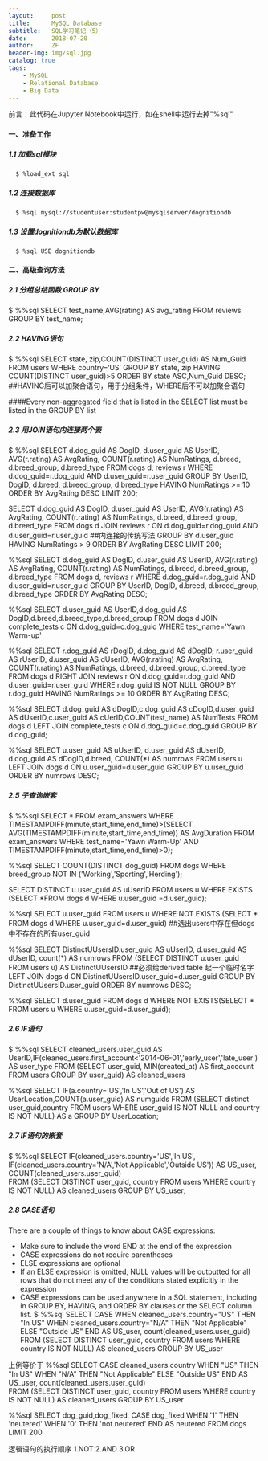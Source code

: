 ```yaml
---
layout:     post
title:      MySQL Database
subtitle:   SQL学习笔记（5）
date:       2018-07-20
author:     ZF
header-img: img/sql.jpg
catalog: true
tags:
    - MySQL
    - Relational Database
    - Big Data
--- 
```


前言：此代码在Jupyter Notebook中运行，如在shell中运行去掉"%sql"

#### 一、准备工作

##### 1.1 加载sql模块

      $ %load_ext sql

##### 1.2 连接数据库

      $ %sql mysql://studentuser:studentpw@mysqlserver/dognitiondb

##### 1.3 设置dognitiondb为默认数据库

      $ %sql USE dognitiondb 
      
#### 二、高级查询方法

##### 2.1 分组总结函数 GROUP BY

$ %%sql
  SELECT test_name,AVG(rating) AS avg_rating
  FROM reviews
  GROUP BY test_name;

##### 2.2 HAVING语句

$ %%sql
  SELECT state, zip,COUNT(DISTINCT user_guid) AS Num_Guid
  FROM users
  WHERE country=‘US’
  GROUP BY state, zip
  HAVING COUNT(DISTINCT user_guid)>5
  ORDER BY state ASC,Num_Guid DESC;         ##HAVING后可以加聚合语句，用于分组条件，WHERE后不可以加聚合语句

####Every non-aggregated field that is listed in the SELECT list must be listed in the GROUP BY list

##### 2.3 用JOIN语句内连接两个表
$ %%sql
  SELECT d.dog_guid AS DogID, d.user_guid AS UserID, AVG(r.rating) AS AvgRating, COUNT(r.rating) AS NumRatings, d.breed, d.breed_group, d.breed_type
  FROM dogs d, reviews r
  WHERE d.dog_guid=r.dog_guid AND d.user_guid=r.user_guid
  GROUP BY UserID, DogID, d.breed, d.breed_group, d.breed_type
  HAVING NumRatings >= 10
  ORDER BY AvgRating DESC
  LIMIT 200;

  SELECT d.dog_guid AS DogID, d.user_guid AS UserID, AVG(r.rating) AS AvgRating, COUNT(r.rating) AS NumRatings, d.breed, d.breed_group, d.breed_type
  FROM dogs d JOIN reviews r ON d.dog_guid=r.dog_guid AND d.user_guid=r.user_guid    ##内连接的传统写法
  GROUP BY d.user_guid
  HAVING NumRatings > 9
  ORDER BY AvgRating DESC
  LIMIT 200;

  %%sql
  SELECT d.dog_guid AS DogID, d.user_guid AS UserID, AVG(r.rating) AS AvgRating, COUNT(r.rating) AS NumRatings, d.breed, d.breed_group, d.breed_type
  FROM dogs d, reviews r
  WHERE d.dog_guid=r.dog_guid AND d.user_guid=r.user_guid
  GROUP BY UserID, DogID, d.breed, d.breed_group, d.breed_type
  ORDER BY AvgRating DESC;

  %%sql
  SELECT d.user_guid AS UserID,d.dog_guid AS DogID,d.breed,d.breed_type,d.breed_group
  FROM dogs d JOIN complete_tests c ON d.dog_guid=c.dog_guid
  WHERE test_name='Yawn Warm-up'

  %%sql
  SELECT r.dog_guid AS rDogID, d.dog_guid AS dDogID, r.user_guid AS rUserID, d.user_guid AS dUserID, AVG(r.rating) AS AvgRating, COUNT(r.rating) AS NumRatings, d.breed, d.breed_group, d.breed_type
  FROM dogs d RIGHT JOIN reviews r ON d.dog_guid=r.dog_guid AND d.user_guid=r.user_guid
  WHERE r.dog_guid IS NOT NULL
  GROUP BY r.dog_guid
  HAVING NumRatings >= 10
  ORDER BY AvgRating DESC;

  %%sql
  SELECT d.dog_guid AS dDogID,c.dog_guid AS cDogID,d.user_guid AS dUserID,c.user_guid AS cUerID,COUNT(test_name) AS NumTests
  FROM dogs d LEFT JOIN complete_tests c ON d.dog_guid=c.dog_guid
  GROUP BY d.dog_guid;

  %%sql
  SELECT u.user_guid AS uUserID, d.user_guid AS dUserID, d.dog_guid AS dDogID,d.breed, COUNT(*) AS numrows 
  FROM users u LEFT JOIN dogs d ON u.user_guid=d.user_guid 
  GROUP BY u.user_guid 
  ORDER BY numrows DESC;

##### 2.5 子查询嵌套
$ %%sql
  SELECT * 
  FROM exam_answers
  WHERE TIMESTAMPDIFF(minute,start_time,end_time)>(SELECT AVG(TIMESTAMPDIFF(minute,start_time,end_time)) AS AvgDuration
  FROM exam_answers
  WHERE test_name='Yawn Warm-Up' AND TIMESTAMPDIFF(minute,start_time,end_time)>0);

  %%sql
  SELECT COUNT(DISTINCT dog_guid)
  FROM dogs
  WHERE breed_group NOT IN ('Working','Sporting','Herding');

  SELECT DISTINCT u.user_guid AS uUserID
  FROM users u
  WHERE EXISTS (SELECT *FROM dogs d WHERE u.user_guid =d.user_guid);

  %%sql
  SELECT  u.user_guid
  FROM users u
  WHERE NOT EXISTS (SELECT * FROM dogs d WHERE u.user_guid=d.user_guid)  ##选出users中存在但dogs中不存在的所有user_guid

  %%sql
  SELECT DistinctUUsersID.user_guid AS uUserID, d.user_guid AS dUserID, count(*) AS numrows
  FROM (SELECT DISTINCT u.user_guid FROM users u) AS DistinctUUsersID   ##必须给derived table 起一个临时名字          
  LEFT JOIN dogs d ON DistinctUUsersID.user_guid=d.user_guid
  GROUP BY DistinctUUsersID.user_guid
  ORDER BY numrows DESC;

  %%sql
  SELECT d.user_guid
  FROM dogs d
  WHERE NOT EXISTS(SELECT * FROM users u WHERE u.user_guid=d.user_guid);

##### 2.6 IF语句
$ %%sql
  SELECT cleaned_users.user_guid AS UserID,IF(cleaned_users.first_account<'2014-06-01','early_user','late_user') AS user_type
  FROM (SELECT user_guid, MIN(created_at) AS first_account FROM users GROUP BY user_guid) AS cleaned_users

  %%sql
  SELECT IF(a.country='US','In US','Out of US') AS UserLocation,COUNT(a.user_guid) AS numguids
  FROM (SELECT distinct user_guid,country FROM users WHERE user_guid IS NOT NULL and country IS NOT NULL) AS a
 GROUP BY UserLocation;

##### 2.7 IF语句的嵌套
$ %%sql
  SELECT IF(cleaned_users.country='US','In US', IF(cleaned_users.country='N/A','Not Applicable','Outside US')) AS US_user, COUNT(cleaned_users.user_guid)   
  FROM (SELECT DISTINCT user_guid, country FROM users WHERE country IS NOT NULL) AS cleaned_users
  GROUP BY US_user;

##### 2.8 CASE语句
There are a couple of things to know about CASE expressions:
* Make sure to include the word END at the end of the expression
* CASE expressions do not require parentheses
* ELSE expressions are optional
* If an ELSE expression is omitted, NULL values will be outputted for all rows that do not meet any of the conditions stated explicitly in the expression
* CASE expressions can be used anywhere in a SQL statement, including in GROUP BY, HAVING, and ORDER BY clauses or the SELECT column list.
 $ %%sql
   SELECT CASE WHEN cleaned_users.country="US" THEN "In US"
                         WHEN cleaned_users.country="N/A" THEN "Not Applicable"
                         ELSE "Outside US"
                         END AS US_user, 
      count(cleaned_users.user_guid)   
   FROM (SELECT DISTINCT user_guid, country 
      FROM users
      WHERE country IS NOT NULL) AS cleaned_users
   GROUP BY US_user

上例等价于
%%sql
SELECT CASE cleaned_users.country
            WHEN "US" THEN "In US"
            WHEN "N/A" THEN "Not Applicable"
            ELSE "Outside US"
            END AS US_user, 
      count(cleaned_users.user_guid)   
FROM (SELECT DISTINCT user_guid, country 
      FROM users
      WHERE country IS NOT NULL) AS cleaned_users
GROUP BY US_user

%%sql
SELECT dog_guid,dog_fixed,
    CASE dog_fixed
      WHEN '1' THEN 'neutered'
        WHEN '0' THEN 'not neutered'
    END AS neutered
FROM dogs LIMIT 200

逻辑语句的执行顺序 1.NOT 2.AND 3.OR
